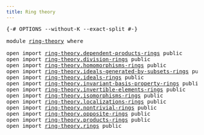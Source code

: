 ```yaml
---
title: Ring theory
---
```


<pre class="Agda"><a id="37" class="Symbol">{-#</a> <a id="41" class="Keyword">OPTIONS</a> <a id="49" class="Pragma">--without-K</a> <a id="61" class="Pragma">--exact-split</a> <a id="75" class="Symbol">#-}</a>

<a id="80" class="Keyword">module</a> <a id="87" href="ring-theory.html" class="Module">ring-theory</a> <a id="99" class="Keyword">where</a>

<a id="106" class="Keyword">open</a> <a id="111" class="Keyword">import</a> <a id="118" href="ring-theory.dependent-products-rings.html" class="Module">ring-theory.dependent-products-rings</a> <a id="155" class="Keyword">public</a>
<a id="162" class="Keyword">open</a> <a id="167" class="Keyword">import</a> <a id="174" href="ring-theory.division-rings.html" class="Module">ring-theory.division-rings</a> <a id="201" class="Keyword">public</a>
<a id="208" class="Keyword">open</a> <a id="213" class="Keyword">import</a> <a id="220" href="ring-theory.homomorphisms-rings.html" class="Module">ring-theory.homomorphisms-rings</a> <a id="252" class="Keyword">public</a>
<a id="259" class="Keyword">open</a> <a id="264" class="Keyword">import</a> <a id="271" href="ring-theory.ideals-generated-by-subsets-rings.html" class="Module">ring-theory.ideals-generated-by-subsets-rings</a> <a id="317" class="Keyword">public</a>
<a id="324" class="Keyword">open</a> <a id="329" class="Keyword">import</a> <a id="336" href="ring-theory.ideals-rings.html" class="Module">ring-theory.ideals-rings</a> <a id="361" class="Keyword">public</a>
<a id="368" class="Keyword">open</a> <a id="373" class="Keyword">import</a> <a id="380" href="ring-theory.invariant-basis-property-rings.html" class="Module">ring-theory.invariant-basis-property-rings</a> <a id="423" class="Keyword">public</a>
<a id="430" class="Keyword">open</a> <a id="435" class="Keyword">import</a> <a id="442" href="ring-theory.invertible-elements-rings.html" class="Module">ring-theory.invertible-elements-rings</a> <a id="480" class="Keyword">public</a>
<a id="487" class="Keyword">open</a> <a id="492" class="Keyword">import</a> <a id="499" href="ring-theory.isomorphisms-rings.html" class="Module">ring-theory.isomorphisms-rings</a> <a id="530" class="Keyword">public</a>
<a id="537" class="Keyword">open</a> <a id="542" class="Keyword">import</a> <a id="549" href="ring-theory.localizations-rings.html" class="Module">ring-theory.localizations-rings</a> <a id="581" class="Keyword">public</a>
<a id="588" class="Keyword">open</a> <a id="593" class="Keyword">import</a> <a id="600" href="ring-theory.nontrivial-rings.html" class="Module">ring-theory.nontrivial-rings</a> <a id="629" class="Keyword">public</a>
<a id="636" class="Keyword">open</a> <a id="641" class="Keyword">import</a> <a id="648" href="ring-theory.opposite-rings.html" class="Module">ring-theory.opposite-rings</a> <a id="675" class="Keyword">public</a>
<a id="682" class="Keyword">open</a> <a id="687" class="Keyword">import</a> <a id="694" href="ring-theory.products-rings.html" class="Module">ring-theory.products-rings</a> <a id="721" class="Keyword">public</a>
<a id="728" class="Keyword">open</a> <a id="733" class="Keyword">import</a> <a id="740" href="ring-theory.rings.html" class="Module">ring-theory.rings</a> <a id="758" class="Keyword">public</a>
</pre>